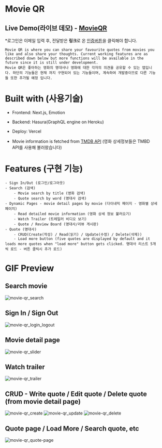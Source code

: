 # Movie QR

## Live Demo(라이브 데모) - [MovieQR](https://movie-qr.vercel.app/)

\*로그인은 이메일 입력 후, 전달받은 <strong>링크</strong>로 온 <u>인증버튼</u>을 클릭해야 합니다.

    Movie QR is where you can share your favourite quotes from movies you like and also share your thoughts. Current working features are as described down below but more functions will be available in the future since it is still under development.
    Movie QR은 좋아하는 영화의 명대사나 영화에 대한 각자의 의견을 공유할 수 있는 앱입니다. 하단의 기능들은 현재 까지 구현되어 있는 기능들이며, 계속하여 개발중이므로 다른 기능들 또한 추가될 예정 입니다.

# Built with (사용기술)

- Frontend: Next.js, Emotion

- Backend: Hasura(GraphQL engine on Heroku)

- Deploy: Vercel

- Movie information is fetched from [TMDB API](https://developers.themoviedb.org/3/getting-started/introduction) (영화 상세정보들은 TMBD API를 사용해 불러왔습니다)

# Features (구현 기능)

    - Sign In/Out (로그인/로그아웃)
    - Search (검색)
        - Movie search by title (영화 검색)
        - Quote search by word (명대사 검색)
    - Dynamic Pages - movie detail pages by movie (다이내믹 페이지 - 영화별 상세 페이지)
        - Read detailed movie information (영화 상세 정보 불러오기)
        - Watch Trailer (트레일러 비디오 보기)
        - Quote / Review Board (명대사/리뷰 게시판)
    - Quote (명대사)
        - CRUD(Create(작성) / Read(읽기) / Update(수정) / Delete(삭제))
        - Load more button (five quotes are displayed by default and it loads more quotes when "load more" button gets clicked. 명대사 리스트 5개씩 로드 - 버튼 클릭시 추가 로드)
        
        
# GIF Preview

## Search movie
![movie-qr_search](https://user-images.githubusercontent.com/56154510/176017783-f46206e2-161b-4366-bef7-0dfb45f22768.gif)

## Sign In / Sign Out
![movie-qr_login_logout](https://user-images.githubusercontent.com/56154510/176018316-eeac2778-8bbb-4a3f-b96a-ab68805bec1f.gif)

## Movie detail page
![movie-qr_slider](https://user-images.githubusercontent.com/56154510/176018575-23df99b6-7944-47c9-b984-b56927fee555.gif)

## Watch trailer
![movie-qr_trailer](https://user-images.githubusercontent.com/56154510/176018466-236242ec-992c-4312-902f-969197db1a3d.gif)

## CRUD - Write quote / Edit quote / Delete quote (from movie detail page)
![movie-qr_create](https://user-images.githubusercontent.com/56154510/176020127-627e4346-e036-4096-a8df-0bd32bccdc57.gif)
![movie-qr_update](https://user-images.githubusercontent.com/56154510/176020240-4a9b6519-525f-4ae5-bf90-e7aebc9a60e3.gif)
![movie-qr_delete](https://user-images.githubusercontent.com/56154510/176020386-5ea17a08-b349-4438-88d5-aee7e0e522fc.gif)

## Quote page / Load More / Search quote, etc
![movie-qr_quote-page](https://user-images.githubusercontent.com/56154510/176020464-0b66e332-8001-40c4-915e-8a62f0403ca5.gif)
